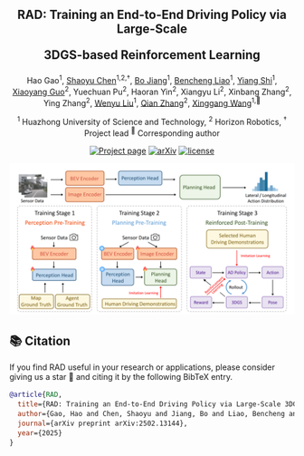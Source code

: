 <div align ="center">

<h2>RAD: Training an End-to-End Driving Policy via Large-Scale
  
  3DGS-based Reinforcement Learning</h2>

Hao Gao<sup>1</sup>, [Shaoyu Chen](https://scholar.google.com/citations?user=PIeNN2gAAAAJ&hl=en&oi=sra)<sup>1,2,†</sup>, [Bo Jiang](https://scholar.google.com/citations?user=UlDxGP0AAAAJ&hl=zh-CN)<sup>1</sup>, [Bencheng Liao](https://scholar.google.com/citations?user=rUBdh_sAAAAJ&hl=zh-CN)<sup>1</sup>, [Yiang Shi](https://scholar.google.com/citations?user=AWZwS8AAAAAJ&hl=zh-CN&oi=ao)<sup>1</sup>, [Xiaoyang Guo](https://scholar.google.com/citations?hl=zh-CN&user=CrK4w4UAAAAJ&view_op=list_works&sortby=pubdate)<sup>2</sup>, Yuechuan Pu<sup>2</sup>, Haoran Yin<sup>2</sup>, Xiangyu Li<sup>2</sup>, Xinbang Zhang<sup>2</sup>, Ying Zhang<sup>2</sup>, [Wenyu Liu](http://eic.hust.edu.cn/professor/liuwenyu/)<sup>1</sup>, [Qian Zhang](https://scholar.google.com/citations?user=pCY-bikAAAAJ&hl=zh-CN)<sup>2</sup>,  [Xinggang Wang](https://xwcv.github.io/)<sup>1,📧</sup>

<sup>1</sup> Huazhong University of Science and Technology,
<sup>2</sup> Horizon Robotics,
<sup>†</sup> Project lead
<sup>📧</sup> Corresponding author


[![Project page](https://img.shields.io/badge/Project%20Page-hgao--cv.github.io%2FRAD-blue)](https://hgao-cv.github.io/RAD/)
[![arXiv](https://img.shields.io/badge/arXiv-2502.13144-red?logo=arXiv&logoColor=red)](https://arxiv.org/pdf/2502.13144)
[![license](https://img.shields.io/badge/license-MIT-blue)](LICENSE)



</div>

<div align="center">
<img src="./assets/framework.png">
</div>

## 📚 Citation
If you find RAD useful in your research or applications, please consider giving us a star &#127775; and citing it by the following BibTeX entry.


```bibtex
@article{RAD,
  title={RAD: Training an End-to-End Driving Policy via Large-Scale 3DGS-based Reinforcement Learning},
  author={Gao, Hao and Chen, Shaoyu and Jiang, Bo and Liao, Bencheng and Shi, Yiang and Guo, Xiaoyang and Pu, Yuechuan and Yin, Haoran and Li, Xiangyu and Zhang, Xinbang and Zhang, Ying and Liu, Wenyu and Zhang, Qian and Wang, Xinggang},
  journal={arXiv preprint arXiv:2502.13144},
  year={2025}
}
```

